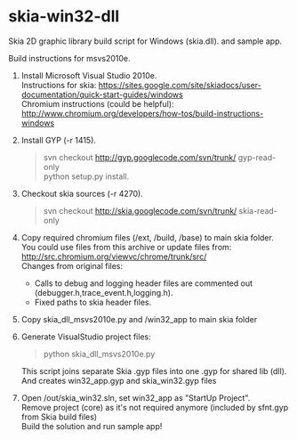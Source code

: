 skia-win32-dll
==============

Skia 2D graphic library build script for Windows (skia.dll).
and sample app.

Build instructions for msvs2010e.

1. Install Microsoft Visual Studio 2010e.  
Instructions for skia: https://sites.google.com/site/skiadocs/user-documentation/quick-start-guides/windows  
Chromium instructions (could be helpful): http://www.chromium.org/developers/how-tos/build-instructions-windows  

2. Install GYP (-r 1415).
    >svn checkout http://gyp.googlecode.com/svn/trunk/ gyp-read-only  
    >python setup.py install.

3. Checkout skia sources (-r 4270).
    >svn checkout http://skia.googlecode.com/svn/trunk/ skia-read-only
    
4. Copy required chromium files (/ext, /build, /base) to main skia folder.  
You could use files from this archive or update files from:
http://src.chromium.org/viewvc/chrome/trunk/src/  
Changes from original files:  
    - Calls to debug and logging header files are commented out (debugger.h,trace_event.h,logging.h).  
    - Fixed paths to skia header files.

5. Copy skia_dll_msvs2010e.py and /win32_app to main skia folder

6. Generate VisualStudio project files:
    >python skia_dll_msvs2010e.py  

    This script joins separate Skia .gyp files into one .gyp for shared lib (dll).
    And creates win32_app.gyp and skia_win32.gyp files

7. Open /out/skia_win32.sln, set win32_app as "StartUp Project".  
Remove project (core) as it's not required anymore (included by sfnt.gyp from Skia build files)  
Build the solution and run sample app!
